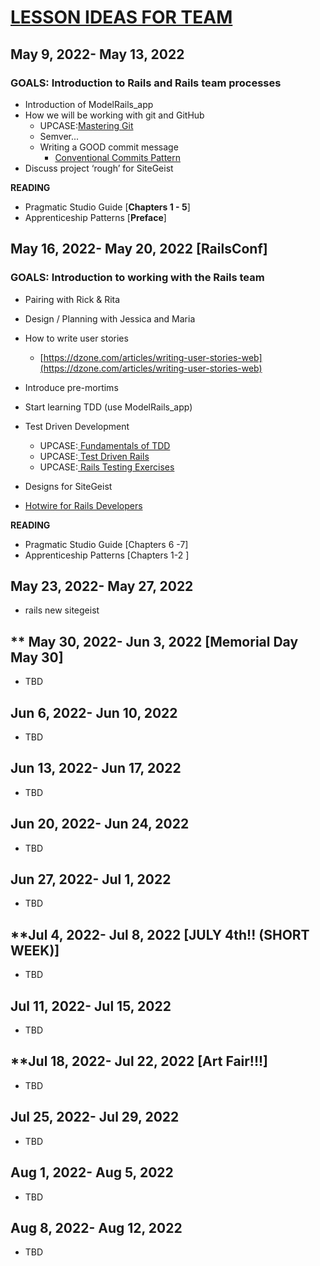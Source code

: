 


# [LESSON IDEAS FOR TEAM](./lesson_ideas.md)


## May 9, 2022- May 13, 2022 
### GOALS: Introduction to Rails and Rails team processes
* Introduction of ModelRails_app 
* How we will be working with git and GitHub
  - UPCASE:[Mastering Git](https://thoughtbot.com/upcase/videos/git-object-model)
  - Semver...
  - Writing a GOOD commit message
    - [Conventional Commits Pattern](https://www.conventionalcommits.org/en/v1.0.0/#summary)
* Discuss project ‘rough’ for  SiteGeist 

**READING**
* Pragmatic Studio Guide [**Chapters 1 - 5**]
* Apprenticeship Patterns [**Preface**]

## May 16, 2022- May 20, 2022 **[RailsConf]**
### GOALS: Introduction to working with the Rails team
* Pairing with Rick & Rita
* Design / Planning with Jessica and Maria
* How to write user stories
  * [https://dzone.com/articles/writing-user-stories-web](https://dzone.com/articles/writing-user-stories-web)
* Introduce pre-mortims
* Start learning TDD (use ModelRails_app)

* Test Driven Development
    * UPCASE:[ Fundamentals of TDD](https://thoughtbot.com/upcase/fundamentals-of-tdd)
    * UPCASE:[ Test Driven Rails](https://thoughtbot.com/upcase/test-driven-rails)
    * UPCASE:[ Rails Testing Exercises](https://thoughtbot.com/upcase/rails-testing-exercises)
* Designs for SiteGeist
* [Hotwire for Rails Developers](https://pragmaticstudio.com/hotwire-rails)

**READING**
* Pragmatic Studio Guide [Chapters 6 -7]
* Apprenticeship Patterns [Chapters 1-2 ]

## May 23, 2022- May 27, 2022
* rails new sitegeist

## ** May 30, 2022- Jun 3, 2022 **[Memorial Day May 30]**

* TBD
## Jun 6, 2022- Jun 10, 2022

* TBD

## Jun 13, 2022- Jun 17, 2022

* TBD

## Jun 20, 2022- Jun 24, 2022

* TBD

## Jun 27, 2022- Jul 1, 2022

* TBD

## **Jul 4, 2022- Jul 8, 2022 **[JULY 4th!! (SHORT WEEK)]**

* TBD

## Jul 11, 2022- Jul 15, 2022

* TBD

## **Jul 18, 2022- Jul 22, 2022 **[Art Fair!!!]**

* TBD

## Jul 25, 2022- Jul 29, 2022

* TBD

## Aug 1, 2022- Aug 5, 2022



* TBD


## Aug 8, 2022- Aug 12, 2022



* TBD